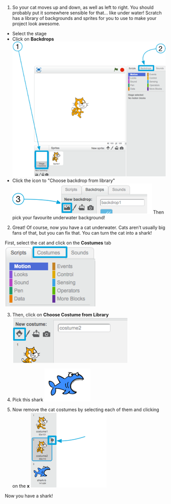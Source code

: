 
1. So your cat moves up and down, as well as left to right. You should probably put it somewhere sensible for that... like under water! Scratch has a library of backgrounds and sprites for you to use to make your project look awesome.
 * Select the stage
 * Click on **Backdrops** ![](assets/cool1a.png)
 * Click the icon to "Choose backdrop from library" ![](assets/cool1b.png)
 Then pick your favourite underwater background!

2. Great! Of course, now you have a cat underwater. Cats aren’t usually big fans of that, but you can fix that. You can turn the cat into a shark!

 First, select the cat and click on the **Costumes** tab ![](assets/cool2.png)

3. Then, click on **Choose Costume from Library** ![](assets/cool3.png)

4. Pick this shark ![](assets/cool4.png)

5. Now remove the cat costumes by selecting each of them and clicking on the **x** ![](assets/cool5.png)

 Now you have a shark!